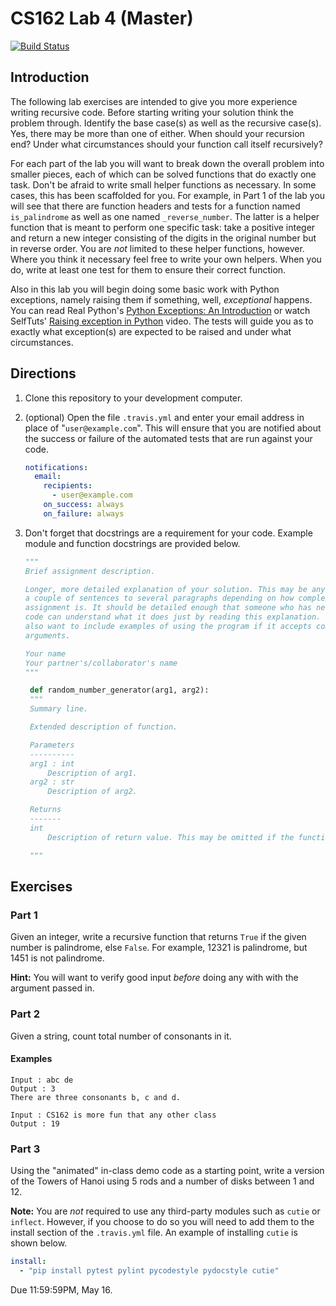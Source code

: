 # CS162 Lab 4 (Master)

[![Build Status](https://travis-ci.com/cs162-master/lab-4.svg?token=KCtocBsWB4PLE6uyTR3Q&branch=master)](https://travis-ci.com/cs162-master/lab-4)

## Introduction

The following lab exercises are intended to give you more experience writing recursive code. Before starting writing your solution think the problem through. Identify the base case(s) as well as the recursive case(s). Yes, there may be more than one of either. When should your recursion end? Under what circumstances should your function call itself recursively?

For each part of the lab you will want to break down the overall problem into smaller pieces, each of which can be solved functions that do exactly one task. Don't be afraid to write small helper functions as necessary. In some cases, this has been scaffolded for you. For example, in Part 1 of the lab you will see that there are function headers and tests for a function named `is_palindrome` as well as one named `_reverse_number`. The latter is a helper function that is meant to perform one specific task: take a positive integer and return a new integer consisting of the digits in the original number but in reverse order. You are _not_ limited to these helper functions, however. Where you think it necessary feel free to write your own helpers. When you do, write at least one test for them to ensure their correct function.

Also in this lab you will begin doing some basic work with Python exceptions, namely raising them if something, well, _exceptional_ happens. You can read Real Python's [Python Exceptions: An Introduction](https://realpython.com/python-exceptions/#raising-an-exception) or watch SelfTuts' [Raising exception in Python](https://www.youtube.com/watch?v=x_ZnVVIWH_s) video. The tests will guide you as to exactly what exception(s) are expected to be raised and under what circumstances.

## Directions

1. Clone this repository to your development computer.

1. (optional) Open the file `.travis.yml` and enter your email address in place of "`user@example.com`". This will ensure that you are notified about the success or failure of the automated tests that are run against your code.

   ```yaml
   notifications:
     email:
       recipients:
         - user@example.com
       on_success: always
       on_failure: always
   ```

1. Don't forget that docstrings are a requirement for your code. Example module and function docstrings are provided below.

   ```python
   """
   Brief assignment description.

   Longer, more detailed explanation of your solution. This may be anywhere from
   a couple of sentences to several paragraphs depending on how complex the
   assignment is. It should be detailed enough that someone who has never seen the
   code can understand what it does just by reading this explanation. You may
   also want to include examples of using the program if it accepts command line
   arguments.

   Your name
   Your partner's/collaborator's name
   """
   ```

   ```python
    def random_number_generator(arg1, arg2):
    """
    Summary line.

    Extended description of function.

    Parameters
    ----------
    arg1 : int
        Description of arg1.
    arg2 : str
        Description of arg2.

    Returns
    -------
    int
        Description of return value. This may be omitted if the function does not explicitly return a value.

    """
   ```

## Exercises

### Part 1

Given an integer, write a recursive function that returns `True` if the given number is palindrome, else `False`. For example, 12321 is palindrome, but 1451 is not palindrome.

**Hint:** You will want to verify good input _before_ doing any with with the argument passed in.

### Part 2

Given a string, count total number of consonants in it.

#### Examples

```Text
Input : abc de
Output : 3
There are three consonants b, c and d.

Input : CS162 is more fun that any other class
Output : 19
```

### Part 3

Using the "animated" in-class demo code as a starting point, write a version of the Towers of Hanoi using 5 rods and a number of disks between 1 and 12.

**Note:** You are _not_ required to use any third-party modules such as `cutie` or `inflect`. However, if you choose to do so you will need to add them to the install section of the `.travis.yml` file. An example of installing `cutie` is shown below.

```yml
install:
  - "pip install pytest pylint pycodestyle pydocstyle cutie"
```

Due 11:59:59PM, May 16.

